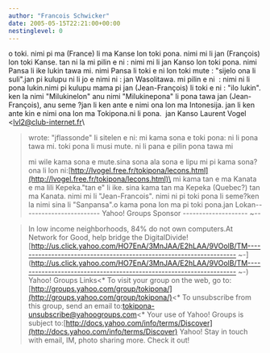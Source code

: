 ```yaml
---
author: "Francois Schwicker"
date: 2005-05-15T22:21:00+00:00
nestinglevel: 0
---
```

o toki. nimi pi ma (France) li ma Kanse lon toki pona. nimi mi li jan (François) lon toki Kanse. tan ni la mi pilin e ni : nimi mi li jan Kanso lon toki pona. nimi Pansa li ike lukin tawa mi. nimi Pansa li toki e ni lon toki mute : "sijelo ona li suli".jan pi kulupu ni li jo e nimi ni : jan Wasolitawa. mi pilin e ni  : nimi ni li pona lukin.nimi pi kulupu mama pi jan (Jean-François) li toki e ni : "ilo lukin". ken la nimi "Milukinelon" anu nimi "Milukinepona" li pona tawa jan (Jean-François), anu seme ?jan li ken ante e nimi ona lon ma Intonesija. jan li ken ante kin e nimi ona lon ma Tokipona.ni li pona.  jan Kanso Laurent Vogel <[lvl2@club-internet.fr](mailto://lvl2@club-internet.fr)\
> wrote:
"jflassonde" li sitelen e ni:
> mi kama sona e toki pona: ni li pona tawa mi.
> toki pona li musi mute. ni li pana e pilin pona tawa mi
> 
> mi wile kama sona e mute.sina sona ala sona e lipu mi pi kama sona? ona li lon ni:[http://lvogel.free.fr/tokipona/lecons.html](http://lvogel.free.fr/tokipona/lecons.html)\
> mi kama tan e ma Kanata e ma lili Kepeka."tan e" li ike. sina kama tan ma Kepeka (Quebec?) tan ma Kanata.
> nimi mi li "Jean-Francois". nimi ni pi toki pona li seme?ken la nimi sina li "Sanpansa".o kama pona lon ma pi toki pona.jan Lokan------------------------
 Yahoo! Groups Sponsor --------------------
~--

> In low income neighborhoods, 84% do not own computers.At Network for Good, help bridge the DigitalDivide![http://us.click.yahoo.com/HO7EnA/3MnJAA/E2hLAA/9VOolB/TM--------------------------------------------------------------------
~-](http://us.click.yahoo.com/HO7EnA/3MnJAA/E2hLAA/9VOolB/TM--------------------------------------------------------------------
~-)\
> Yahoo! Groups Links<\*
> To visit your group on the web, go to:[http://groups.yahoo.com/group/tokipona/](http://groups.yahoo.com/group/tokipona/)<\*
> To unsubscribe from this group, send an email to:[tokipona-unsubscribe@yahoogroups.com](mailto://tokipona-unsubscribe@yahoogroups.com)<\*
> Your use of Yahoo! Groups is subject to:[http://docs.yahoo.com/info/terms/Discover](http://docs.yahoo.com/info/terms/Discover) Yahoo! Stay in touch with email, IM, photo sharing more. Check it out!